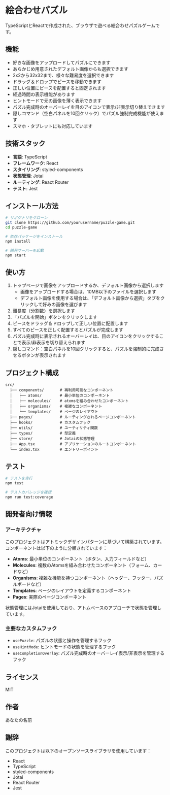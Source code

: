 # 絵合わせパズル

TypeScriptとReactで作成された、ブラウザで遊べる絵合わせパズルゲームです。

## 機能

- 好きな画像をアップロードしてパズルにできます
- あらかじめ用意されたデフォルト画像からも選択できます
- 2x2から32x32まで、様々な難易度を選択できます
- ドラッグ＆ドロップでピースを移動できます
- 正しい位置にピースを配置すると固定されます
- 経過時間の表示機能があります
- ヒントモードで元の画像を薄く表示できます
- パズル完成時のオーバーレイを目のアイコンで表示/非表示切り替えできます
- 隠しコマンド（空白パネルを10回クリック）でパズル強制完成機能が使えます
- スマホ・タブレットにも対応しています

## 技術スタック

- **言語**: TypeScript
- **フレームワーク**: React
- **スタイリング**: styled-components
- **状態管理**: Jotai
- **ルーティング**: React Router
- **テスト**: Jest

## インストール方法

```bash
# リポジトリをクローン
git clone https://github.com/yourusername/puzzle-game.git
cd puzzle-game

# 依存パッケージをインストール
npm install

# 開発サーバーを起動
npm start
```

## 使い方

1. トップページで画像をアップロードするか、デフォルト画像から選択します
   - 画像をアップロードする場合は、10MB以下のファイルを選択します
   - デフォルト画像を使用する場合は、「デフォルト画像から選択」タブをクリックして好みの画像を選びます
2. 難易度（分割数）を選択します
3. 「パズルを開始」ボタンをクリックします
4. ピースをドラッグ＆ドロップして正しい位置に配置します
5. すべてのピースを正しく配置するとパズルが完成します
6. パズル完成時に表示されるオーバーレイは、目のアイコンをクリックすることで表示/非表示を切り替えられます
7. 隠しコマンド：空白パネルを10回クリックすると、パズルを強制的に完成させるボタンが表示されます

## プロジェクト構成

``` text
src/
  ├── components/       # 再利用可能なコンポーネント
  │   ├── atoms/        # 最小単位のコンポーネント
  │   ├── molecules/    # atomsを組み合わせたコンポーネント
  │   ├── organisms/    # 複雑なコンポーネント
  │   └── templates/    # ページのレイアウト
  ├── pages/            # ルーティングされるページコンポーネント
  ├── hooks/            # カスタムフック
  ├── utils/            # ユーティリティ関数
  ├── types/            # 型定義
  ├── store/            # Jotaiの状態管理
  ├── App.tsx           # アプリケーションのルートコンポーネント
  └── index.tsx         # エントリーポイント
```

## テスト

```bash
# テストを実行
npm test

# テストカバレッジを確認
npm run test:coverage
```

## 開発者向け情報

### アーキテクチャ

このプロジェクトはアトミックデザインパターンに基づいて構築されています。コンポーネントは以下のように分類されています：

- **Atoms**: 最小単位のコンポーネント（ボタン、入力フィールドなど）
- **Molecules**: 複数のAtomsを組み合わせたコンポーネント（フォーム、カードなど）
- **Organisms**: 複雑な機能を持つコンポーネント（ヘッダー、フッター、パズルボードなど）
- **Templates**: ページのレイアウトを定義するコンポーネント
- **Pages**: 実際のページコンポーネント

状態管理にはJotaiを使用しており、アトムベースのアプローチで状態を管理しています。

### 主要なカスタムフック

- `usePuzzle`: パズルの状態と操作を管理するフック
- `useHintMode`: ヒントモードの状態を管理するフック
- `useCompletionOverlay`: パズル完成時のオーバーレイ表示/非表示を管理するフック

## ライセンス

MIT

## 作者

あなたの名前

## 謝辞

このプロジェクトは以下のオープンソースライブラリを使用しています：

- React
- TypeScript
- styled-components
- Jotai
- React Router
- Jest
